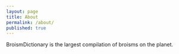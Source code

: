 ```yaml
---
layout: page
title: About
permalink: /about/
published: true
---
```





BroismDictionary is the largest compilation of broisms on the planet.
